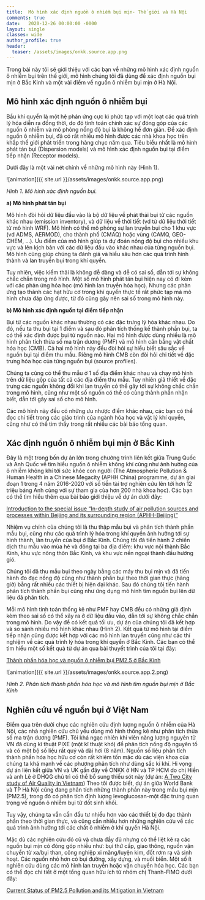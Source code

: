 ```yaml
---
title:  Mô hình xác định nguồn ô nhiễm bụi mịn- Thế giới và Hà Nội
comments: true
date:   2020-12-26 00:00:00 -0000
layout: single
classes: wide
author_profile: true
header:
  teaser: /assets/images/onkk.source.app.png
---
```

 
 
Trong bài này tôi sẽ giới thiệu với các bạn về những mô hình xác định nguồn ô nhiễm bụi trên thế giới, 
mô hình chúng tôi đã dùng để xác định nguồn bụi mịn ở Bắc Kinh và một vài điểm về nguồn ô nhiễm bụi mịn ở Hà Nội.

## Mô hình xác định nguồn ô nhiễm bụi

Bầu khí quyển là một hệ phản ứng cực kì phức tạp với một loạt các quá trình lý hóa diễn ra đồng thời, 
do đó tính toán chính xác sự đóng góp của các nguồn ô nhiễm và mô phỏng nồng độ bụi là không hề đơn giản. 
Để xác định nguồn ô nhiễm bụi, đã có rất nhiều mô hình được các nhà khoa học trên khắp thế giới phát triển trong 
hàng chục năm qua. Tiêu biểu nhất là mô hình phát tán bụi (Dispersion models) 
và mô hình xác định nguồn bụi tại điểm tiếp nhận (Receptor models).

Dưới đây là một vài nét chính về những mô hình này (Hình 1).

![animation]({{ site.url }}/assets/images/onkk.source.app.png)

*Hình 1. Mô hính xác định nguồn bụi.*


**a) Mô hình phát tán bụi** 

Mô hình đòi hỏi dữ liệu đầu vào là bộ dữ liệu về phát thải bụi từ các nguồn khác nhau (emission inventory),
và dữ liệu về thời tiết (vd từ dữ liệu thời tiết từ mô hình WRF). 
Mô hình có thể mô phỏng sự lan truyền bụi cho 1 khu vực (vd ADMS, AERMOD), cho thành phố (CMAQ) hoặc vùng (CAMQ, GEO-CHEM, ...).
Ưu điểm của mô hình giúp ta dự đoán nồng độ bụi cho nhiều khu vực và lên kịch bản với các dữ liệu đầu vào khác nhau của từng 
nguồn bụi. Mô hình cũng giúp chúng ta đánh giá và hiểu sâu hơn các quá trình hình thành và lan truyền bụi trong khí quyển.

Tuy nhiên, việc kiểm thải là không dễ dàng và dễ có sai số, dẫn tới sự không chắc chắn trong mô hình.
Một số mô hình phát tán bụi hiện nay có đi kèm với các phản ứng hóa học (mô hình lan truyền hóa học).
Nhưng các phản ứng tạo thành các hạt hữu cơ trong khí quyển thực tế rất phức tạp mà mô hình chưa đáp ứng được, 
từ đó cũng gây nên sai số trong mô hình này.

**b) Mô hình xác định nguồn tại điểm tiếp nhận**

Bụi từ các nguồn khác nhau thường có các đặc trưng lý hóa khác nhau. 
Do đó, nếu ta thu bụi tại 1 điểm và sau đó phân tích thống kế thành phần bụi, ta có thể xác định được bụi từ nguồn nào.
Hai mô hình được dùng nhiều là mô hình phân tích thừa số ma trận dương (PMF) và mô hình cân bằng vật chất hóa học (CMB).
Cả hai mô hình này đều đòi hỏi sự hiểu biết sâu sắc về nguồn bụi tại điểm thu mẫu. 
Riêng mô hình CMB còn đòi hỏi chi tiết về đặc trưng hóa học của từng nguồn bụi (source profiles). 

Chúng ta cũng có thể thu mẫu ở 1 số địa điểm khác nhau và chạy mô hình trên dữ liệu gộp của tất cả các địa điểm thu mẫu. 
Tuy nhiên giả thiết về đặc trưng các nguồn không đổi khi lan truyền có thể gây tới sự không chắc chắn trong mô hình, 
cũng như một số nguồn có thể có cùng thành phần nhận biết, dẫn tới gây sai số cho mô hình. 

Các mô hình này đều có những ưu nhược điểm khác nhau, các bạn có thể đọc chi tiết trong các giáo trình của ngành hóa học và vật lý khí quyển, cũng như có thể tìm thấy trong rất nhiều các bài báo tổng quan.

## Xác định nguồn ô nhiễm bụi mịn ở Bắc Kinh 

Đây là một trong bốn dự án lớn trong chường trình liên kết giữa Trung Quốc và Anh Quốc về tìm hiểu nguồn ô nhiễm không khí cũng như
ảnh hưởng của ô nhiễm không khí tới sức khỏe con người (The Atmospheric Pollution & Human Health in a Chinese Megacity (APHH China) programme, dự án giai đoạn 1 trong 4 năm 2016-2020 với số tiền tài trợ nghiên cứu lên tới hơn 12 triệu bảng Anh cùng với sự tham gia
của hơn 200 nhà khoa học).
Các bạn có thể tìm hiểu thêm qua bài báo giới thiệu về dự án dưới đây:

[Introduction to the special issue “In-depth study of air pollution sources and processes within Beijing and its surrounding region (APHH-Beijing)”](https://acp.copernicus.org/articles/19/7519/2019/acp-19-7519-2019.html)

Nhiệm vụ chính của chúng tôi là thu thập mẫu bụi và phân tích thành phần mẫu bụi, cũng như các quá trình lý hóa trong khí quyển
ảnh hưởng tới sự hình thành, làn truyền của bụi ở Bắc Kinh. Chúng tôi đã tiến hành 2 chiến dịch thu mẫu vào mùa hè và đông tại ba địa điểm: khu vực nội thành Bắc Kinh, khu vực nông thôn Bắc Kinh, và khu vực nền ngoại thành đầu hướng gió.

Chúng tôi đã thu mẫu bụi theo ngày bằng các máy thu bụi mịn và đã tiến hành đo đạc nồng độ cũng như thành phần bụi theo thời gian thực (hàng giờ) bằng rất nhiều các thiết bị hiện đại khác. Sau đó chúng tôi tiến hành phân tích thành phần bụi cũng như ứng dụng mô hình tìm nguồn bụi lên dữ liệu đã phân tích.

Mỗi mô hình tính toán thống kê như PMF hay CMB đều có những giả định kèm theo sai số có thể xảy ra ở dữ liệu đầu vào, 
dẫn tới sự không chắc chắn trong mô hình. 
Do vậy để có kết quả tối ưu, dự án của chúng tôi đã kết hợp và so sánh nhiều mô hình khác nhau (Hình 2).
Kết quả từ mô hình tại điểm tiếp nhận cũng được kết hợp với các mô hình lan truyền cũng như các thí nghiệm về các quá trình lý
hóa trong khí quyển ở Bắc Kinh.
Các bạn có thể tìm hiểu một số kết quả từ dự án qua bài thuyết trình của tôi tại đây: 

[Thành phần hóa học và nguồn ô nhiễm bụi PM2.5 ở Bắc Kinh](https://github.com/tuanvvu/Atmospheric_science_VN/blob/master/Tai_lieu_references/2019_APHH_school_seminar.pdf)

![animation]({{ site.url }}/assets/images/onkk.source.app.2.png)

*Hình 2. Phân tích thành phần hóa học và mô hình tìm nguồn bụi mịn ở Bắc Kinh*

## Nghiên cứu về nguồn bụi ở Việt Nam

Điểm qua trên dưới chục các nghiên cứu định lượng nguồn ô nhiễm của Hà Nội, các nhà nghiên cứu chủ yếu dùng mô hình thống kê 
như phân tích thừa số ma trận dương (PMF). 
Tôi khá ngạc nhiên khi viên năng lượng nguyên tử VN đã dùng kĩ thuật PIXE (một kĩ thuật khó)
để phân tích nồng độ nguyên tố và có một bộ số liệu rất quý và dài hơi (8 năm). 
Nguồn số liệu phân tích thành phần hóa học hữu cơ còn rất khiêm tốn mặc dù các viện khoa của chúng ta khá mạnh 
về các phương phân tích như dùng sắc kí khí. Hi vọng dự án liên kết giữa VN và UK gần đây về ONKK ở HN và TP HCM 
do chị Hiền và anh Lê ở DHQG chủ trì
có thể bổ sung thiếu sót này (dự án: [A Two City study of Air Quality in Vietnam](https://gtr.ukri.org/projects?ref=NE%2FP014771%2F1))
Theo tôi được biết, dự án giữa World Bank và TP Hà Nội cũng đang phân tích những thành phần này trong mẫu bụi mịn (PM2.5),
trong đó có phân tích định lượng levoglucosan-một đặc trưng quan trọng về nguồn ô nhiễm bụi từ đốt sinh khối.

Tuy vậy, chúng ta vẫn cần đầu tư nhiều hơn vào các thiết bị đo đạc thành phần theo thời gian thực, 
và cũng cần nhiều hơn những nghiên cứu về các quá trình ảnh hưởng tới các chất ô nhiễm ở khí quyển Hà Nội.

Mặc dù các nghiên cứu đó cũ và chưa đầy đủ nhưng có thể liệt kê ra các nguồn bụi mịn có đóng góp nhiều như:
bụi thứ cấp, giao thông, nguồn vận chuyển từ xa/bụi than, công nghiệp xi măng/luyện kim, đốt rơm rạ và sinh hoạt. 
Các nguồn nhỏ hơn có bụi đường, xây dựng, và muối biển. Một số ít nghiên cứu dùng các mô hình lan truyền hoặc vận chuyển hóa học.
Các bạn có thể đọc chi tiết ở một tổng quan hữu ích từ nhóm chị Thanh-FIMO dưới đây:

[Current Status of PM2.5 Pollution and its Mitigation in Vietnam](https://eprints.uet.vnu.edu.vn/eprints/id/eprint/3129/)


